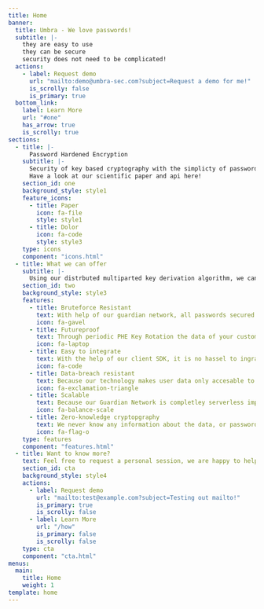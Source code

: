 ```yaml
---
title: Home
banner:
  title: Umbra - We love passwords!
  subtitle: |-
    they are easy to use    
    they can be secure   
    security does not need to be complicated!
  actions:
    - label: Request demo
      url: "mailto:demo@umbra-sec.com?subject=Request a demo for me!"
      is_scrolly: false
      is_primary: true
  bottom_link:
    label: Learn More
    url: "#one"
    has_arrow: true
    is_scrolly: true
sections:
  - title: |-
      Password Hardened Encryption
    subtitle: |-
      Security of key based cryptography with the simplicty of passwords.
      Have a look at our scientific paper and api here!
    section_id: one
    background_style: style1
    feature_icons:
      - title: Paper
        icon: fa-file
        style: style1
      - title: Dolor
        icon: fa-code
        style: style3
    type: icons
    component: "icons.html"
  - title: What we can offer
    subtitle: |-
      Using our distrbuted multiparted key derivation algorithm, we can give similar security of key based encryption with just a password! Just imagine End to end Encryption without the hassel of key management! 
    section_id: two
    background_style: style3
    features:
      - title: Bruteforce Resistant
        text: With help of our guardian network, all passwords secured with our technology are secure from any bruteforce attacks!
        icon: fa-gavel
      - title: Futureproof
        text: Through periodic PHE Key Rotation the data of your customers will stay secure indefinitely.
        icon: fa-laptop
      - title: Easy to integrate
        text: With the help of our client SDK, it is no hassel to ingrate this encryption schema into you application.
        icon: fa-code
      - title: Data-breach resistant
        text: Because our technology makes user data only accesable to the user while he is logged in, all data breaches of data at rest are harmless.
        icon: fa-exclamation-triangle
      - title: Scalable
        text: Because our Guardian Network is completley serverless implemented and scales automatically, there is no bound the amount of requests you can make.
        icon: fa-balance-scale
      - title: Zero-knowledge cryptopgraphy
        text: We never know any information about the data, or password that is used(neither does the server operator).
        icon: fa-flag-o
    type: features
    component: "features.html"
  - title: Want to know more?
    text: Feel free to request a personal session, we are happy to help to get your passwords to a new level!
    section_id: cta
    background_style: style4
    actions:
      - label: Request demo
        url: "mailto:test@example.com?subject=Testing out mailto!"
        is_primary: true
        is_scrolly: false
      - label: Learn More
        url: "/how"
        is_primary: false
        is_scrolly: false
    type: cta
    component: "cta.html"
menus:
  main:
    title: Home
    weight: 1
template: home
---
```


